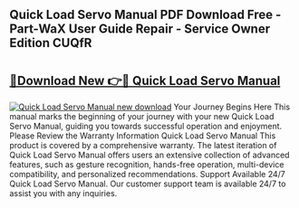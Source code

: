 ## Quick Load Servo Manual PDF Download Free - Part-WaX User Guide Repair - Service Owner Edition CUQfR

# <h2><a href="http://bc60588.oget.top/?id=Quick+Load+Servo+Manual">🔗Download New 👉🔴 Quick Load Servo Manual</a></h2>

[![Quick Load Servo Manual new download](https://i.imgur.com/5g1atiW.png)](http://bc60588.oget.top/?id=Quick+Load+Servo+Manual)
Your Journey Begins Here This manual marks the beginning of your journey with your new Quick Load Servo Manual, guiding you towards successful operation and enjoyment. Please Review the Warranty Information Quick Load Servo Manual This product is covered by a comprehensive warranty. The latest iteration of Quick Load Servo Manual offers users an extensive collection of advanced features, such as gesture recognition, hands-free operation, multi-device compatibility, and personalized recommendations. Support Available 24/7 Quick Load Servo Manual. Our customer support team is available 24/7 to assist you with any inquiries.
